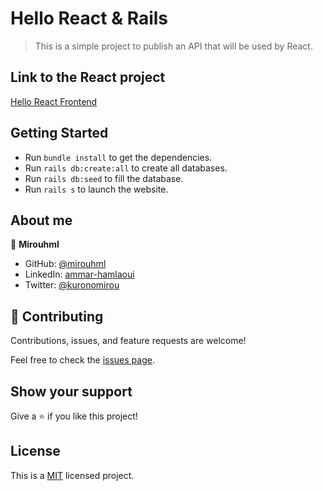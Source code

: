 # Hello React & Rails

> This is a simple project to publish an API that will be used by React.

## Link to the React project

[Hello React Frontend](https://github.com/mirouhml/hello-react-front-end)

## Getting Started

- Run `bundle install` to get the dependencies.
- Run `rails db:create:all` to create all databases.
- Run `rails db:seed` to fill the database.
- Run `rails s` to launch the website.

## About me

👤 **Mirouhml**

- GitHub: [@mirouhml](https://github.com/mirouhml)
- LinkedIn: [ammar-hamlaoui](https://www.linkedin.com/in/ammar-hamlaoui/)
- Twitter: [@kuronomirou](https://twitter.com/kuronomirou)

## 🤝 Contributing

Contributions, issues, and feature requests are welcome!

Feel free to check the [issues page](../../issues/).

## Show your support

Give a ⭐️ if you like this project!

## License

This is a [MIT](./LICENSE) licensed project.
